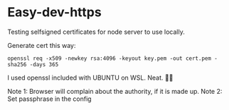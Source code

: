 # Easy-dev-https

Testing selfsigned certificates for node server to use locally.

Generate cert this way:

```
openssl req -x509 -newkey rsa:4096 -keyout key.pem -out cert.pem -sha256 -days 365
```

I used openssl included with UBUNTU on WSL. Neat. :astronaut:

Note 1: Browser will complain about the authority, if it is made up.
Note 2: Set passphrase in the config 
